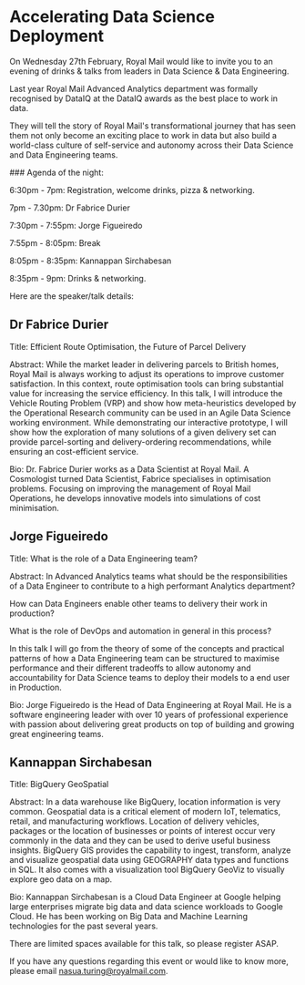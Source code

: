 # Accelerating Data Science Deployment


On Wednesday 27th February, Royal Mail would like to invite you to an evening of drinks & talks from leaders in Data Science & Data Engineering.

Last year Royal Mail Advanced Analytics department was formally recognised by DataIQ at the DataIQ awards as the best place to work in data.

They will tell the story of Royal Mail's transformational journey that has seen them not only become an exciting place to work in data but also build a world-class culture of self-service and autonomy across their Data Science and Data Engineering teams.


### Agenda of the night:

6:30pm - 7pm: Registration, welcome drinks, pizza & networking.

7pm - 7.30pm: Dr Fabrice Durier

7:30pm - 7:55pm: Jorge Figueiredo

7:55pm - 8:05pm: Break

8:05pm - 8:35pm: Kannappan Sirchabesan

8:35pm - 9pm: Drinks & networking.

Here are the speaker/talk details:

## Dr Fabrice Durier

Title: Efficient Route Optimisation, the Future of Parcel Delivery

Abstract: While the market leader in delivering parcels to British homes, Royal Mail is always working to adjust its operations to improve customer satisfaction. In this context, route optimisation tools can bring substantial value for increasing the service efficiency. In this talk, I will introduce the Vehicle Routing Problem (VRP) and show how meta-heuristics developed by the Operational Research community can be used in an Agile Data Science working environment. While demonstrating our interactive prototype, I will show how the exploration of many solutions of a given delivery set can provide parcel-sorting and delivery-ordering recommendations, while ensuring an cost-efficient service.

Bio: Dr. Fabrice Durier works as a Data Scientist at Royal Mail. A Cosmologist turned Data Scientist, Fabrice specialises in optimisation problems. Focusing on improving the management of Royal Mail Operations, he develops innovative models into simulations of cost minimisation.


## Jorge Figueiredo

Title: What is the role of a Data Engineering team?

Abstract: In Advanced Analytics teams what should be the responsibilities of a Data Engineer to contribute to a high performant Analytics department?

How can Data Engineers enable other teams to delivery their work in production?

What is the role of DevOps and automation in general in this process?

In this talk I will go from the theory of some of the concepts and practical patterns of how a Data Engineering team can be structured to maximise performance and their different tradeoffs to allow autonomy and accountability for Data Science teams to deploy their models to a end user in Production.

Bio: Jorge Figueiredo is the Head of Data Engineering at Royal Mail. He is a software engineering leader with over 10 years of professional experience with passion about delivering great products on top of building and growing great engineering teams.


## Kannappan Sirchabesan

Title: BigQuery GeoSpatial

Abstract: In a data warehouse like BigQuery, location information is very common. Geospatial data is a critical element of modern IoT, telematics, retail, and manufacturing workflows. Location of delivery vehicles, packages or the location of businesses or points of interest occur very commonly in the data and they can be used to derive useful business insights. BigQuery GIS provides the capability to ingest, transform, analyze and visualize geospatial data using GEOGRAPHY data types and functions in SQL. It also comes with a visualization tool BigQuery GeoViz to visually explore geo data on a map.

Bio: Kannappan Sirchabesan is a Cloud Data Engineer at Google helping large enterprises migrate big data and data science workloads to Google Cloud. He has been working on Big Data and Machine Learning technologies for the past several years.


There are limited spaces available for this talk, so please register ASAP.

If you have any questions regarding this event or would like to know more, please email nasua.turing@royalmail.com.
